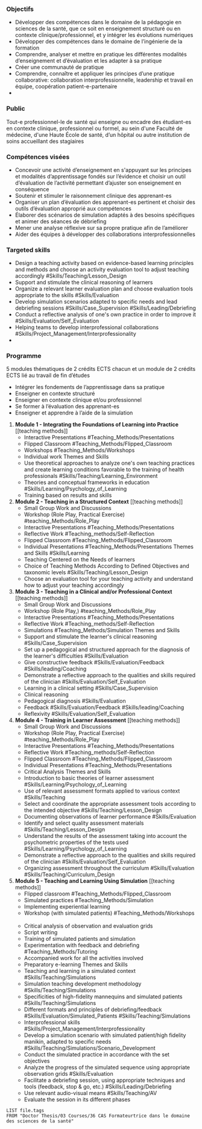 ### Objectifs

- Développer des compétences dans le domaine de la pédagogie en sciences de la santé, que ce soit en enseignement structuré ou en contexte clinique/professionnel, et y intégrer les évolutions numériques
- Développer des compétences dans le domaine de l’ingénierie de la formation
- Comprendre, analyser et mettre en pratique les différentes modalités d’enseignement et d’évaluation et les adapter à sa pratique
- Créer une communauté de pratique
- Comprendre, connaître et appliquer les principes d’une pratique collaborative: collaboration interprofessionnelle, leadership et travail en équipe, coopération patient-e-partenaire
- 
### Public

Tout-e professionnel-le de santé qui enseigne ou encadre des étudiant-es en contexte clinique, professionnel ou formel, au sein d'une Faculté de médecine, d'une Haute École de santé, d’un hôpital ou autre institution de soins accueillant des stagiaires

### Compétences visées

- Concevoir une activité d’enseignement en s'appuyant sur les principes et modalités d’apprentissage fondés sur l’évidence et choisir un outil d’évaluation de l’activité permettant d’ajuster son enseignement en conséquence
- Soutenir et stimuler le raisonnement clinique des apprenant-es
- Organiser un plan d’évaluation des apprenant-es pertinent et choisir des outils d’évaluation approprié aux compétences
- Élaborer des scénarios de simulation adaptés à des besoins spécifiques et animer des séances de débriefing
- Mener une analyse réflexive sur sa propre pratique afin de l’améliorer
- Aider des équipes à développer des collaborations interprofessionnelles

### Targeted skills

- Design a teaching activity based on evidence-based learning principles and methods and choose an activity evaluation tool to adjust teaching accordingly #Skills/Teaching/Lesson_Design
- Support and stimulate the clinical reasoning of learners
- Organize a relevant learner evaluation plan and choose evaluation tools appropriate to the skills #Skills/Evaluation 
- Develop simulation scenarios adapted to specific needs and lead debriefing sessions #Skills/Case_Supervision #Skills/Leading/Debriefing
- Conduct a reflective analysis of one's own practice in order to improve it #Skills/Evaluation/Self_Evaluation
- Helping teams to develop interprofessional collaborations #Skills/Project_Management/Interprofessionality
- 
### Programme

5 modules thématiques de 2 crédits ECTS chacun et un module de 2 crédits ECTS lié au travail de fin d’études

- Intégrer les fondements de l’apprentissage dans sa pratique
- Enseigner en contexte structuré
- Enseigner en contexte clinique et/ou professionnel
- Se former à l’évaluation des apprenant-es
- Enseigner et apprendre à l’aide de la simulation

1. **Module 1 - Integrating the Foundations of Learning into Practice**
	[[teaching methods]]
	* Interactive Presentations #Teaching_Methods/Presentations
	* Flipped Classroom #Teaching_Methods/Flipped_Classroom
	* Workshops #Teaching_Methods/Workshops
	* Individual work
	Themes and Skills
	* Use theoretical approaches to analyze one's own teaching practices and create learning conditions favorable to the training of health professionals #Skills/Teaching/Learning_Environment
	* Theories and conceptual frameworks in education #Skills/Learning/Psychology_of_Learning 
	* Training based on results and skills 
2. **Module 2 - Teaching in a Structured Context**
	[[teaching methods]]
	- Small Group Work and Discussions
	- Workshop (Role Play, Practical Exercise) #teaching_Methods/Role_Play
	- Interactive Presentations #Teaching_Methods/Presentations
	- Reflective Work #Teaching_methods/Self-Reflection
	- Flipped Classroom #Teaching_Methods/Flipped_Classroom
	- Individual Presentations #Teaching_Methods/Presentations
	Themes and Skills #Skills/Learning
	- Teaching Centered on the Needs of learners
	- Choice of Teaching Methods According to Defined Objectives and taxonomic levels #Skills/Teaching/Lesson_Design 
	- Choose an evaluation tool for your teaching activity and understand how to adjust your teaching accordingly 
3. **Module 3 - Teaching in a Clinical and/or Professional Context**
	[[teaching methods]]
	- Small Group Work and Discussions
	- Workshop (Role Play,) #teaching_Methods/Role_Play
	- Interactive Presentations #Teaching_Methods/Presentations
	- Reflective Work #Teaching_methods/Self-Reflection
	- Simulations #Teaching_Methods/Simulation
	Themes and Skills
	- Support and stimulate the learner's clinical reasoning #Skills/Case_Supervision 
	- Set up a pedagogical and structured approach for the diagnosis of the learner's difficulties #Skills/Evaluation 
	- Give constructive feedback #Skills/Evaluation/Feedback #Skills/leading/Coaching
	- Demonstrate a reflective approach to the qualities and skills required of the clinician #Skills/Evaluation/Self_Evaluation 
	- Learning in a clinical setting #Skills/Case_Supervision 
	- Clinical reasoning
	- Pedagogical diagnosis #Skills/Evaluation 
	- Feedback #Skills/Evaluation/Feedback #Skills/leading/Coaching
	- Reflexivity #Skills/Evaluation/Self_Evaluation 
4. **Module 4 - Training in Learner Assessment**
	[[teaching methods]]
	- Small Group Work and Discussions
	- Workshop (Role Play, Practical Exercise) #teaching_Methods/Role_Play
	- Interactive Presentations #Teaching_Methods/Presentations
	- Reflective Work #Teaching_methods/Self-Reflection
	- Flipped Classroom #Teaching_Methods/Flipped_Classroom
	- Individual Presentations #Teaching_Methods/Presentations
	- Critical Analysis
	Themes and Skills
	- Introduction to basic theories of learner assessment #Skills/Learning/Psychology_of_Learning 
	- Use of relevant assessment formats applied to various context #Skills/Teaching 
	- Select and coordinate the appropriate assessment tools according to the intended objective #Skills/Teaching/Lesson_Design 
	- Documenting observations of learner performance #Skills/Evaluation 
	- Identify and select quality assessment materials #Skills/Teaching/Lesson_Design 
	- Understand the results of the assessment taking into account the psychometric properties of the tests used #Skills/Learning/Psychology_of_Learning 
	- Demonstrate a reflective approach to the qualities and skills required of the clinician #Skills/Evaluation/Self_Evaluation 
	- Organizing assessment throughout the curriculum #Skills/Evaluation  #Skills/Teaching/Curriculum_Design 
5. **Module 5 - Teaching and Learning Using Simulation**
	[[teaching methods]]
	- Flipped classroom #Teaching_Methods/Flipped_Classroom 
	- Simulated practices #Teaching_Methods/Simulation 
	- Implementing experiential learning
	- Workshop (with simulated patients) #Teaching_Methods/Workshops  
	- Critical analysis of observation and evaluation grids 
	- Script writing 
	- Training of simulated patients and simulation
	- Experimentation with feedback and debriefing #Teaching_Methods/Tutoring
	- Accompanied work for all the activities involved 
	- Preparatory e-learning
	Themes and Skills
	- Teaching and learning in a simulated context #Skills/Teaching/Simulations
	- Simulation teaching development methodology #Skills/Teaching/Simulations 
	- Specificities of high-fidelity mannequins and simulated patients #Skills/Teaching/Simulations 
	- Different formats and principles of debriefing/feedback #Skills/Evaluation/Simulated_Patients #Skills/Teaching/Simulations
	- Interprofessional skills #Skills/Project_Management/Interprofessionality 
	- Develop a simulation scenario with simulated patient/high fidelity manikin, adapted to specific needs #Skills/Teaching/Simulations/Scenario_Development
	- Conduct the simulated practice in accordance with the set objectives 
	- Analyze the progress of the simulated sequence using appropriate observation grids #Skills/Evaluation
	- Facilitate a debriefing session, using appropriate techniques and tools (feedback, stop & go, etc.) #Skills/Leading/Debriefing  
	- Use relevant audio-visual means #Skills/Teaching/AV
	- Evaluate the session in its different phases

```dataview
LIST file.tags
FROM "Doctor Thesis/03 Courses/36 CAS Formateurtrice dans le domaine des sciences de la santé"

```

